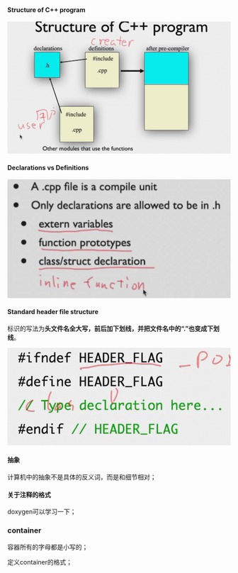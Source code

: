 ```toc
```

#### Structure of C++ program

![image-20221113150110097](../../img/test/image-20221113150110097.png)

#### Declarations vs Definitions

![image-20221113150612468](../../img/test/image-20221113150612468.png)

#### Standard header file structure

标识的写法为**头文件名全大写，前后加下划线，并把文件名中的“.”也变成下划线**。

![image-20221113151234280](../../img/test/image-20221113151234280.png)

#### 抽象

计算机中的抽象不是具体的反义词，而是和细节相对；

#### 关于注释的格式

doxygen可以学习一下；

### container

容器所有的字母都是小写的；

定义container的格式；
